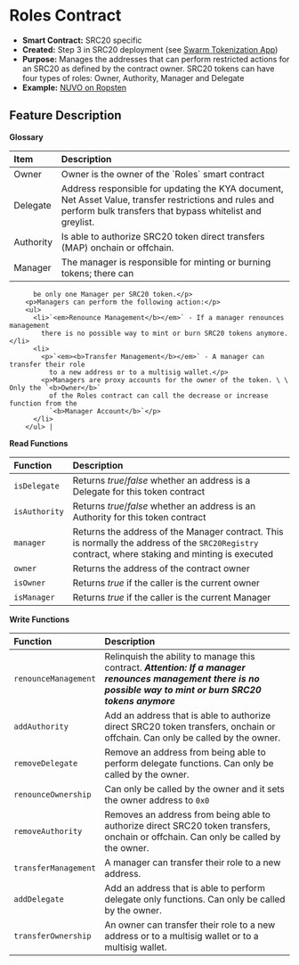 # Roles Contract

* **Smart Contract:** SRC20 specific
* **Created:** Step 3 in SRC20 deployment \(see [Swarm Tokenization App](https://swarm.app/)\)
* **Purpose:** Manages the addresses that can perform restricted actions for an SRC20 as defined by the contract owner. SRC20 tokens can have four types of roles: Owner, Authority, Manager and Delegate
* **Example:**  [NUVO on Ropsten](https://ropsten.etherscan.io/address/0x32da71b47888a8c900761dff4fecd37c2e2da654#code)  

## Feature Description

**Glossary**

| Item | Description |
| :--- | :--- |
| Owner | Owner is the owner of the \`Roles\` smart contract |
| Delegate | Address responsible for updating the KYA document, Net Asset Value, transfer restrictions and rules and perform bulk transfers that bypass whitelist and greylist. |
| Authority | Is able to authorize SRC20 token direct transfers \(MAP\) onchain or offchain. |
| Manager | The manager is responsible for minting or burning tokens; there can
          be only one Manager per SRC20 token.</p>
        <p>Managers can perform the following action:</p>
        <ul>
          <li>`<em>Renounce Management</b></em>` - If a manager renounces management
            there is no possible way to mint or burn SRC20 tokens anymore.</li>
          <li>
            <p>`<em><b>Transfer Management</b></em>` - A manager can transfer their role
              to a new address or to a multisig wallet.</p>
            <p>Managers are proxy accounts for the owner of the token. \ \ Only the `<b>Owner</b>`
              of the Roles contract can call the decrease or increase function from the
              `<b>Manager Account</b>`</p>
          </li>
        </ul> |

**Read Functions**

| Function | Description |
| :--- | :--- |
| `isDelegate` | Returns _true_/_false_ whether an address is a Delegate for this token contract |
| `isAuthority` | Returns _true_/_false_ whether an address is an Authority for this token contract |
| `manager` | Returns the address of the Manager contract. This is normally the address of the `SRC20Registry` contract, where staking and minting is executed |
| `owner` | Returns the address of the contract owner |
| `isOwner` | Returns _true_ if the caller is the current owner |
| `isManager` | Returns _true_ if the caller is the current Manager |

**Write Functions**

| Function | Description |
| :--- | :--- |
| `renounceManagement` | Relinquish the ability to manage this contract. _**Attention:**_ _**If a manager renounces management there is no possible way to mint or burn SRC20 tokens anymore**_ |
| `addAuthority` | Add an address that is able to authorize direct SRC20 token transfers, onchain or offchain. Can only be called by the owner. |
| `removeDelegate` | Remove an address from being able to perform delegate functions. Can only be called by the owner. |
| `renounceOwnership` | Can only be called by the owner and it sets the owner address to `0x0` |
| `removeAuthority` | Removes an address from being able to authorize direct SRC20 token transfers, onchain or offchain. Can only be called by the owner. |
| `transferManagement` | A manager can transfer their role to a new address. |
| `addDelegate` | Add an address that is able to perform delegate only functions. Can only be called by the owner. |
| `transferOwnership` | An owner can transfer their role to a new address or to a multisig wallet or to a multisig wallet. |

